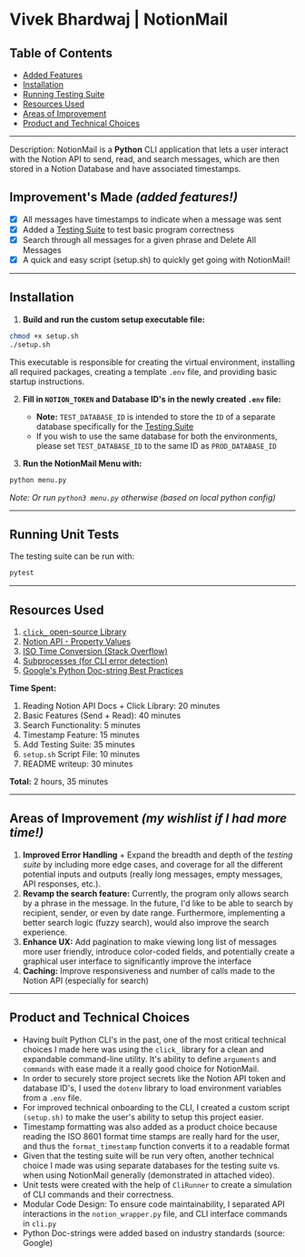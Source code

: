 # Vivek Bhardwaj | NotionMail

## **Table of Contents**

- [Added Features](#improvements-made-added-features)
- [Installation](#installation)
- [Running Testing Suite](#running-tests)
- [Resources Used](#resources-used)
- [Areas of Improvement](#areas-of-improvement-my-wishlist-if-i-had-more-time)
- [Product and Technical Choices](#product-and-technical-choices)

---

Description: NotionMail is a **Python** CLI application that lets a user interact with the Notion API to send, read, and search messages, which are then stored in a Notion Database and have associated timestamps. 

## **Improvement's Made** _(added features!)_

- [x] All messages have timestamps to indicate when a message was sent
- [x] Added a [Testing Suite](#running-tests) to test basic program correctness
- [x] Search through all messages for a given phrase and Delete All Messages
- [x] A quick and easy script (setup.sh) to quickly get going with NotionMail!

---

## **Installation**

1. **Build and run the custom setup executable file:**

```bash
chmod +x setup.sh
./setup.sh
```

This executable is responsible for creating the virtual environment, installing all required packages, creating a template `.env` file, and providing basic startup instructions.

2. **Fill in `NOTION_TOKEN` and Database ID's in the newly created `.env` file:**
   - **Note:** `TEST_DATABASE_ID` is intended to store the `ID` of a separate database specifically for the [Testing Suite](#running-tests)
   - If you wish to use the same database for both the environments, please set `TEST_DATABASE_ID` to the same ID as `PROD_DATABASE_ID`

3. **Run the NotionMail Menu with:**
```bash
python menu.py
```
*Note: Or run `python3 menu.py` otherwise (based on local python config)*

---

## **Running Unit Tests**

The testing suite can be run with:

```bash
pytest
```

---

## **Resources Used**

1. [`click_` open-source Library](https://click.palletsprojects.com/en/8.1.x/)
2. [Notion API - Property Values](https://developers.notion.com/reference/property-value-object#title-property-values)
3. [ISO Time Conversion (Stack Overflow)](https://stackoverflow.com/questions/969285/how-do-i-translate-an-iso-8601-datetime-string-into-a-python-datetime-object)
4. [Subprocesses (for CLI error detection)](https://www.geeksforgeeks.org/python-subprocess-module/)
5. [Google's Python Doc-string Best Practices](https://google.github.io/styleguide/pyguide.html#38-comments-and-docstrings)

**Time Spent:**

1. Reading Notion API Docs + Click Library: 20 minutes
2. Basic Features (Send + Read): 40 minutes
3. Search Functionality: 5 minutes
4. Timestamp Feature: 15 minutes
4. Add Testing Suite: 35 minutes
5. `setup.sh` Script File: 10 minutes
6. README writeup: 30 minutes

**Total:** 2 hours, 35 minutes

---

## **Areas of Improvement** _(my wishlist if I had more time!)_

1. **Improved Error Handling** + Expand the breadth and depth of the _testing suite_ by including more edge cases, and coverage for all the different potential inputs and outputs (really long messages, empty messages, API responses, etc.).
2. **Revamp the search feature:** Currently, the program only allows search by a phrase in the message. In the future, I'd like to be able to search by recipient, sender, or even by date range. Furthermore, implementing a better search logic (fuzzy search), would also improve the search experience.
3. **Enhance UX:** Add pagination to make viewing long list of messages more user friendly, introduce color-coded fields, and potentially create a graphical user interface to significantly improve the interface
4. **Caching:** Improve responsiveness and number of calls made to the Notion API (especially for search)

---

## **Product and Technical Choices**
- Having built Python CLI's in the past, one of the most critical technical choices I made here was using the `click_` library for a clean and expandable command-line utility. It's ability to define `arguments` and `commands` with ease made it a really good choice for NotionMail.
- In order to securely store project secrets like the Notion API token and database ID's, I used the `dotenv` library to load environment variables from a `.env` file.
- For improved technical onboarding to the CLI, I created a custom script `(setup.sh)` to make the user's ability to setup this project easier.
- Timestamp formatting was also added as a product choice because reading the ISO 8601 format time stamps are really hard for the user, and thus the `format_timestamp` function converts it to a readable format
- Given that the testing suite will be run very often, another technical choice I made was using separate databases for the testing suite vs. when using NotionMail generally (demonstrated in attached video).
- Unit tests were created with the help of `CliRunner` to create a simulation of CLI commands and their correctness.
- Modular Code Design: To ensure code maintainability, I separated API interactions in the `notion_wrapper.py` file, and CLI interface commands in `cli.py`
- Python Doc-strings were added based on industry standards (source: Google)
